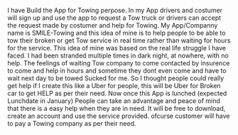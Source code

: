 I have Build the App for Towing perpose. In my App drivers and costumer will sign up and use the app to request a Tow truck or drivers can accept the request made by costumer and help for Towing.
My App/Companny name is SMILE-Towing and this idea of mine is to help people to be able to tow their broken or get Tow service in real time rather than waiting for hours for the service.
This idea of mine was based on the real life struggle I have faced. I had been stranded multiple times in dark night, at nowhere, with no help.
The feelings of waiting Tow company to come contacted by insurence to come and help in hours and sometime they dont even come and have to wait next day to be towed Sucked for me. 
So I thought people could really get help if I create this like a Uber for people, this will be Uber for Broken car to get HELP as per their need.
Now once this App is lunched (expected Lunchdate in January) People can take an advantage and peace of mind that there is a easy help when they are in need.
It will be free to download, create an account and use the service provided. ofcurse customer will have to pay a Towing company as per their need.



